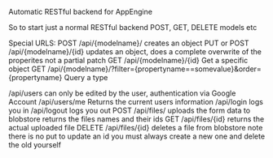Automatic RESTful backend for AppEngine

So to start just a normal RESTful backend
POST, GET, DELETE models etc

Special URLS:
  POST /api/{modelname}/
    creates an object
  PUT or POST /api/{modelname}/{id}
    updates an object, does a complete overwrite of the properites not a partial patch
  GET /api/{modelname}/{id}
    Get a specific object
  GET /api/{modelname}/?filter={propertyname==somevalue}&order={propertyname}
    Query a type

  /api/users
    can only be edited by the user, authentication via Google Account
  /api/users/me
    Returns the current users information
  /api/login
    logs you in
  /api/logout
    logs you out
  POST /api/files/
    uploads the form data to blobstore
    returns the files names and their ids
  GET /api/files/{id}
    returns the actual uploaded file
  DELETE /api/files/{id}
    deletes a file from blobstore
    note there is no put to update an id you must always create a new one and delete the old
    yourself

